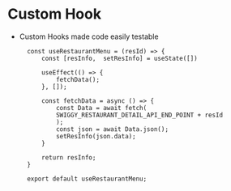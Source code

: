 # Custom Hook
- Custom Hooks made code easily testable  

        const useRestaurantMenu = (resId) => {
            const [resInfo,  setResInfo] = useState([])

            useEffect(() => {
                fetchData();
            }, []);
            
            const fetchData = async () => {
                const Data = await fetch(
                SWIGGY_RESTAURANT_DETAIL_API_END_POINT + resId
                );
                const json = await Data.json();
                setResInfo(json.data);
            }

            return resInfo;
        }

        export default useRestaurantMenu;